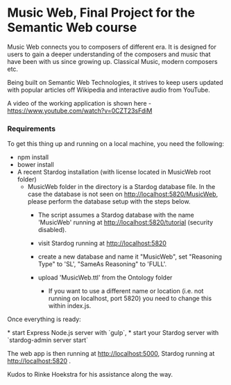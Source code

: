 # Music Web, Final Project for the Semantic Web course

Music Web connects you to composers of different era. It is designed for users to gain a deeper understanding of the composers and music that have been with us since growing up. Classical Music, modern composers etc. 

Being built on Semantic Web Technologies, it strives to keep users updated with popular articles off Wikipedia and interactive audio from YouTube.


A video of the working application is shown here - <https://www.youtube.com/watch?v=0CZT23sFdiM>


### Requirements

To get this thing up and running on a local machine, you need the following:

* npm install
* bower install
* A recent Stardog installation (with license located in MusicWeb root folder)
  * MusicWeb folder in the directory is a Stardog database file. In the case the database is not seen on <http://localhost:5820/MusicWeb>, please perform the database setup with the steps below.
	  * The script assumes a Stardog database with the name 'MusicWeb' running at <http://localhost:5820/tutorial> (security disabled).
	  	<Stardog Config>
  	* visit Stardog running at <http://localhost:5820>
  	* create a new database and name it "MusicWeb", set "Reasoning Type" to 'SL', "SameAs Reasoning" to 'FULL'.
  	* upload 'MusicWeb.ttl' from the Ontology folder
	 
	  * If you want to use a different name or location (i.e. not running on localhost, port 5820) you need to change this within index.js.

Once everything is ready:

<In Terminal or Command Prompt>
* start Express Node.js server with `gulp`,
* start your Stardog server with `stardog-admin server start`



The web app is then running at <http://localhost:5000>, Stardog running at <http://localhost:5820> .


Kudos to Rinke Hoekstra for his assistance along the way.
